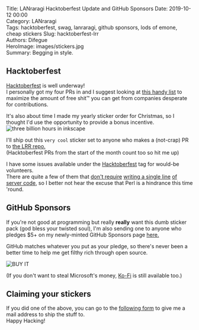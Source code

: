 Title: LANraragi Hacktoberfest Update and GitHub Sponsors
Date: 2019-10-12 00:00  
Category: LANraragi  
Tags: hacktoberfest, swag, lanraragi, github sponsors, lods of emone, cheap stickers
Slug: hacktoberfest-lrr  
Authors: Difegue  
HeroImage: images/stickers.jpg  
Summary: Begging in style.

## Hacktoberfest  

[Hacktoberfest](https://hacktoberfest.digitalocean.com/) is well underway!  
I personally got my four PRs in and I suggest looking at [this handy list](https://hacktoberfestswaglist.com/) to maximize the amount of free shit™ you can get from companies desperate for contributions.  

It's also about time I made my yearly sticker order for Christmas, so I thought I'd use the opportunity to provide a bonus incentive.  
![three billion hours in inkscape]({static}/images/stickers.jpg)  

I'll ship out this `very cool` sticker set to anyone who makes a (not-crap) PR to [the LRR repo.](https://github.com/Difegue/LANraragi)  
(Hacktoberfest PRs from the start of the month count too so hit me up)  

I have some issues available under the [Hacktoberfest](https://github.com/Difegue/LANraragi/issues?q=is%3Aissue+is%3Aopen+label%3Ahacktoberfest) tag for would-be volunteers.  
There are quite a few of them that [don't require](https://github.com/Difegue/LANraragi/issues/196) [writing a single line](https://github.com/Difegue/LANraragi/issues/195) [of server code](https://github.com/Difegue/LANraragi/issues/189), so I better not hear the excuse that Perl is a hindrance this time 'round.  

## GitHub Sponsors  

If you're not good at programming but really **really** want this dumb sticker pack (god bless your twisted soul), I'm also sending one to anyone who pledges $5+ on my newly-minted GitHub Sponsors page [here.](https://github.com/users/Difegue/sponsorship)

GitHub matches whatever you put as your pledge, so there's never been a better time to help me get filthy rich through open source.  

![BUY IT]({static}/images/buyit.png)  

(If you don't want to steal Microsoft's money, [Ko-Fi](https://ko-fi.com/lanraragi) is still available too.)

## Claiming your stickers  

If you did one of the above, you can go to the [following form](https://forms.office.com/Pages/ResponsePage.aspx?id=DQSIkWdsW0yxEjajBLZtrQAAAAAAAAAAAAN__osxt25URTdTUTVBVFRCTjlYWFJLMlEzRTJPUEhEVy4u) to give me a mail address to ship the stuff to.  
Happy Hacking!
